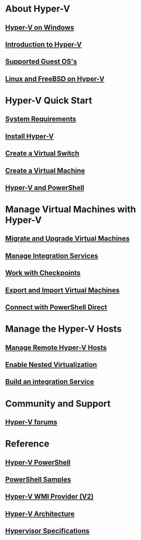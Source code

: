 # About Hyper-V
## [Hyper-V on Windows](./windows_welcome.md)
## [Introduction to Hyper-V](./about/hyperv_on_windows.md)
## [Supported Guest OS's](about/supported_guest_os.md)
## [Linux and FreeBSD on Hyper-V](https://technet.microsoft.com/library/dn531030.aspx)
# Hyper-V Quick Start
## [System Requirements](quick_start/walkthrough_compatibility.md)
## [Install Hyper-V](quick_start/walkthrough_install.md)
## [Create a Virtual Switch](quick_start/walkthrough_virtual_switch.md)
## [Create a Virtual Machine](quick_start/walkthrough_create_vm.md)
## [Hyper-V and PowerShell](quick_start/walkthrough_powershell.md)
# Manage Virtual Machines with Hyper-V
## [Migrate and Upgrade Virtual Machines](user_guide/migrating_vms.md)
## [Manage Integration Services](user_guide/managing_ics.md)
## [Work with Checkpoints](user_guide/checkpoints.md)
## [Export and Import Virtual Machines](user_guide/export_import.md)
## [Connect with PowerShell Direct](user_guide/vmsession.md)
# Manage the Hyper-V Hosts
## [Manage Remote Hyper-V Hosts](user_guide/remote_host_management.md)
## [Enable Nested Virtualization](user_guide/nesting.md)
## [Build an integration Service](develop/make_mgmt_service.md)
# Community and Support
## [Hyper-V forums](https://social.technet.microsoft.com/Forums/windowsserver/en-US/home?forum=winserverhyperv)
# Reference
## [Hyper-V PowerShell](https://technet.microsoft.com/library/hh848559.aspx)
## [PowerShell Samples](develop/powershell_snippets.md)
## [Hyper-V WMI Provider (V2)](https://msdn.microsoft.com/library/hh850319.aspx)
## [Hyper-V Architecture](https://msdn.microsoft.com/en-us/library/cc768520(v=bts.10).aspx)
## [Hypervisor Specifications](develop/tlfs.md)
